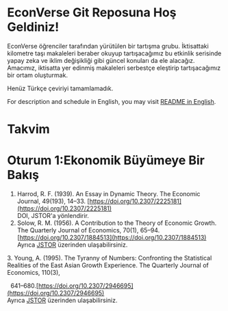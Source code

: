 # EconVerse Git Reposuna Hoş Geldiniz!

EconVerse öğrenciler tarafından yürütülen bir tartışma grubu. İktisattaki kilometre taşı makaleleri beraber okuyup tartışacağımız bu etkinlik serisinde yapay zeka ve iklim değişikliği gibi güncel konuları da ele alacağız. Amacımız, iktisatta yer edinmiş makaleleri serbestçe eleştirip tartışacağımız bir ortam oluşturmak.

Henüz Türkçe çeviriyi tamamlamadık.

For description and schedule in English, you may visit [README in English](README_en.md).



# Takvim

# Oturum 1:Ekonomik Büyümeye Bir Bakış

1. Harrod, R. F. (1939). An Essay in Dynamic Theory. The Economic Journal, 49(193), 14–33. [https://doi.org/10.2307/2225181](https://doi.org/10.2307/2225181)  
   DOI, JSTOR'a yönlendirir.
2. Solow, R. M. (1956). A Contribution to the Theory of Economic Growth. The Quarterly Journal of Economics, 70(1), 65–94. [https://doi.org/10.2307/1884513](https://doi.org/10.2307/1884513)  
   Ayrıca [JSTOR](https://www.jstor.org/stable/1884513) üzerinden ulaşabilirsiniz.

3\. Young, A. (1995). The Tyranny of Numbers: Confronting the Statistical Realities of the East Asian Growth Experience. The Quarterly Journal of Economics, 110(3),       

&nbsp;  641–680.[https://doi.org/10.2307/2946695](https://doi.org/10.2307/2946695)   
   Ayrıca [JSTOR](https://www.jstor.org/stable/1884513) üzerinden ulaşabilirsiniz.

